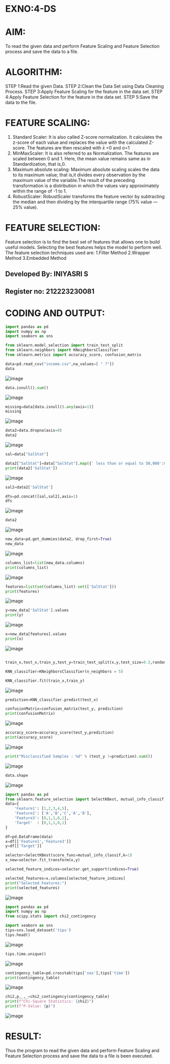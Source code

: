# EXNO:4-DS
# AIM:
To read the given data and perform Feature Scaling and Feature Selection process and save the
data to a file.

# ALGORITHM:
STEP 1:Read the given Data.
STEP 2:Clean the Data Set using Data Cleaning Process.
STEP 3:Apply Feature Scaling for the feature in the data set.
STEP 4:Apply Feature Selection for the feature in the data set.
STEP 5:Save the data to the file.

# FEATURE SCALING:
1. Standard Scaler: It is also called Z-score normalization. It calculates the z-score of each value and replaces the value with the calculated Z-score. The features are then rescaled with x̄ =0 and σ=1
2. MinMaxScaler: It is also referred to as Normalization. The features are scaled between 0 and 1. Here, the mean value remains same as in Standardization, that is,0.
3. Maximum absolute scaling: Maximum absolute scaling scales the data to its maximum value; that is,it divides every observation by the maximum value of the variable.The result of the preceding transformation is a distribution in which the values vary approximately within the range of -1 to 1.
4. RobustScaler: RobustScaler transforms the feature vector by subtracting the median and then dividing by the interquartile range (75% value — 25% value).

# FEATURE SELECTION:
Feature selection is to find the best set of features that allows one to build useful models. Selecting the best features helps the model to perform well.
The feature selection techniques used are:
1.Filter Method
2.Wrapper Method
3.Embedded Method

## Developed By: INIYASRI S
## Register no: 212223230081
# CODING AND OUTPUT:
```py
import pandas as pd
import numpy as np
import seaborn as sns

from sklearn.model_selection import train_test_split
from sklearn.neighbors import KNeighborsClassifier
from sklearn.metrics import accuracy_score, confusion_matrix

data=pd.read_csv("income.csv",na_values=[ " ?"])
data
```
![image](https://github.com/user-attachments/assets/703168d0-d1e2-4484-b5fa-46d17029cecc)

```py
data.isnull().sum()
```
![image](https://github.com/user-attachments/assets/8d1b2cf1-3f18-4bac-8ce2-ead9ce22498a)

```py
missing=data[data.isnull().any(axis=1)]
missing
```
![image](https://github.com/user-attachments/assets/271adfea-be93-4e33-9e45-a4e4ac67a379)

```py
data2=data.dropna(axis=0)
data2
```
![image](https://github.com/user-attachments/assets/b277c0cb-00c7-4ea1-8ede-e9f14a0e106a)

```py
sal=data["SalStat"]

data2["SalStat"]=data["SalStat"].map({' less than or equal to 50,000':0,' greater than 50,000':1})
print(data2['SalStat'])
```
![image](https://github.com/user-attachments/assets/9ac1bea1-4618-4839-ac1e-fa927d4d1ac9)

```py
sal2=data2['SalStat']

dfs=pd.concat([sal,sal2],axis=1)
dfs
```
![image](https://github.com/user-attachments/assets/26b040ab-9a2d-4585-8b3b-8f064383fcc4)

```py
data2
```
![image](https://github.com/user-attachments/assets/7b17ad81-7cc5-4eed-9924-1437272255d8)

```py
new_data=pd.get_dummies(data2, drop_first=True)
new_data
```
![image](https://github.com/user-attachments/assets/5e4976fa-aca2-4eea-b65b-7a867b05e7ca)

```py
columns_list=list(new_data.columns)
print(columns_list)
```
![image](https://github.com/user-attachments/assets/06de2460-32b8-4b31-9529-e0f8058d9447)

```py
features=list(set(columns_list)-set(['SalStat']))
print(features)
```
![image](https://github.com/user-attachments/assets/7ca4d06c-ae15-4102-bfa9-cc3a3bfa2f49)

```py
y=new_data['SalStat'].values
print(y)
```
![image](https://github.com/user-attachments/assets/8b981abc-278a-467d-b5d1-51041f434937)

```py
x=new_data[features].values
print(x)
```
![image](https://github.com/user-attachments/assets/6314acdb-1e9f-4bf9-aadd-f651008ad187)

```py

train_x,test_x,train_y,test_y=train_test_split(x,y,test_size=0.3,random_state=0)

KNN_classifier=KNeighborsClassifier(n_neighbors = 5)

KNN_classifier.fit(train_x,train_y)
```
![image](https://github.com/user-attachments/assets/6154f513-25c1-48d3-9525-e6b8a10cfef0)

```py
prediction=KNN_classifier.predict(test_x)

confusionMatrix=confusion_matrix(test_y, prediction)
print(confusionMatrix)
```
![image](https://github.com/user-attachments/assets/b9bc1c86-2c95-4d19-9647-acef25f68c36)

```py
accuracy_score=accuracy_score(test_y,prediction)
print(accuracy_score)
```
![image](https://github.com/user-attachments/assets/42e5565f-7f57-4b00-bc3f-b41a822a8373)

```py
print("Misclassified Samples : %d" % (test_y !=prediction).sum())
```
![image](https://github.com/user-attachments/assets/4c1e51de-d331-4280-88c4-88cb82723074)

```py
data.shape
```
![image](https://github.com/user-attachments/assets/101c06d3-2615-427c-80b1-4da23f5c0cd0)

```py
import pandas as pd
from sklearn.feature_selection import SelectKBest, mutual_info_classif, f_classif
data={
    'Feature1': [1,2,3,4,5],
    'Feature2': ['A','B','C','A','B'],
    'Feature3': [0,1,1,0,1],
    'Target'  : [0,1,1,0,1]
}

df=pd.DataFrame(data)
x=df[['Feature1','Feature3']]
y=df[['Target']]

selector=SelectKBest(score_func=mutual_info_classif,k=1)
x_new=selector.fit_transform(x,y)

selected_feature_indices=selector.get_support(indices=True)

selected_features=x.columns[selected_feature_indices]
print("Selected Features:")
print(selected_features)
```
![image](https://github.com/user-attachments/assets/f494bbdf-deab-47de-85ee-b11d7c126ec2)

```py
import pandas as pd
import numpy as np
from scipy.stats import chi2_contingency

import seaborn as sns
tips=sns.load_dataset('tips')
tips.head()
```
![image](https://github.com/user-attachments/assets/4bb9f8b2-2eac-4558-af0a-2994895a4c97)

```py
tips.time.unique()
```
![image](https://github.com/user-attachments/assets/40cd11ea-214e-4a0a-bfd2-56506fe53c93)

```py
contingency_table=pd.crosstab(tips['sex'],tips['time'])
print(contingency_table)
```
![image](https://github.com/user-attachments/assets/400159e3-29db-4ba0-9645-a0632ec63b0e)

```py
chi2,p,_,_=chi2_contingency(contingency_table)
print(f"Chi-Square Statistics: {chi2}")
print(f"P-Value: {p}")
```
![image](https://github.com/user-attachments/assets/75de93be-2b73-423a-9551-6efc00465cd9)
# RESULT:
Thus the program to read the given data and perform Feature Scaling and Feature Selection process and save the data to a file is been executed.

